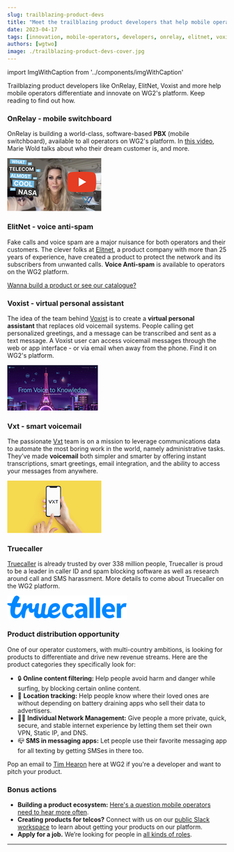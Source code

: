 ```yaml
---
slug: trailblazing-product-devs
title: "Meet the trailblazing product developers that help mobile operators differentiate and innovate - on WG2's platform"
date: 2023-04-17
tags: [innovation, mobile-operators, developers, onrelay, elitnet, voxist, vxt, truecaller]
authors: [wgtwo]
image: ./trailblazing-product-devs-cover.jpg
---
```


import ImgWithCaption from '../components/imgWithCaption'

Trailblazing product developers like OnRelay, ElitNet, Voxist and more help mobile operators differentiate and innovate on WG2's platform. Keep reading to find out how.

<!-- truncate -->

### **OnRelay - mobile switchboard**

OnRelay is building a world-class, software-based **PBX** (mobile switchboard), available to all operators on WG2's platform. In [this video](https://www.youtube.com/watch?v=WYrVzKNpntQ), Marie Wold talks about who their dream customer is, and more. 

[![OnRelay talks about their PBX on WG2's platform](./video-thumbnail.png)](https://www.youtube.com/watch?v=WYrVzKNpntQ)

### **ElitNet - voice anti-spam**

Fake calls and voice spam are a major nuisance for both operators and their customers. The clever folks at [Elitnet](https://elitnet.eu/), a product company with more than 25 years of experience, have created a product to protect the network and its subscribers from unwanted calls. **Voice Anti-spam** is available to operators on the WG2 platform. 

[Wanna build a product or see our catalogue?](mailto:waldum@wgtwo.com)

### **Voxist - virtual personal assistant**

The idea of the team behind [Voxist](https://www.voxist.com/) is to create a **virtual personal assistant** that replaces old voicemail systems. People calling get personalized greetings, and a message can be transcribed and sent as a text message. A Voxist user can access voicemail messages through the web or app interface - or via email when away from the phone. Find it on WG2's platform. 

[![Voxist builds a personalized voice assistant, on WG2's platform.](./voxist-image.png)](https://www.voxist.com/)

### **Vxt - smart voicemail**

The passionate [Vxt](https://www.vxt.co.nz/) team is on a mission to leverage communications data to automate the most boring work in the world, namely administrative tasks. They’ve made **voicemail** both simpler and smarter by offering instant transcriptions, smart greetings, email integration, and the ability to access your messages from anywhere.

[![Vxt voicemail is on WG2's platform](./vxt-image.png)](https://www.vxt.co.nz/)

### **Truecaller**

[Truecaller](https://www.truecaller.com/) is already trusted by over 338 million people, Truecaller is proud to be a leader in caller ID and spam blocking software as well as research around call and SMS harassment. More details to come about Truecaller on the WG2 platform. 

[![Truecaller](./truecaller.png)](https://www.truecaller.com/)

### **Product distribution opportunity** 

One of our operator customers, with multi-country ambitions, is looking for products to differentiate and drive new revenue streams. Here are the product categories they specifically look for:  
  
- 🔒 **Online content filtering:** Help people avoid harm and danger while surfing, by blocking certain online content.  
- 📍 **Location tracking:** Help people know where their loved ones are without depending on battery draining apps who sell their data to advertisers.  
- 👮🏾 **Individual Network Management:** Give people a more private, quick, secure, and stable internet experience by letting them set their own VPN, Static IP, and DNS.  
- 📪 **SMS in messaging apps:** Let people use their favorite messaging app for all texting by getting SMSes in there too.  
  
Pop an email to [Tim Hearon](mailto:tim.hearon@wgtwo.com) here at WG2 if you're a developer and want to pitch your product.

### **Bonus actions**

- **Building a product ecosystem:** [Here's a question mobile operators need to hear more often](https://www.wgtwo.com/blog/nortel-ecosystem/). 
- **Creating products for telcos?** Connect with us on our [public Slack workspace](https://developer.wgtwo.com/join-us-on-slack) to learn about getting your products on our platform. 
- **Apply for a job.** We’re looking for people in [all kinds of roles](https://www.wgtwo.com/careers/).

-----------


